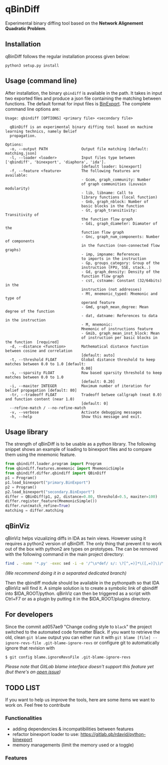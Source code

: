 qBinDiff
========

Experimental binary diffing tool based on the **Network Alignement Quadratic Problem**.

Installation
------------

qBinDiff follows the regular installation process given below:

    python3 setup.py install

Usage (command line)
--------------------

After installation, the binary ``qbindiff`` is available in the path.
It takes in input two exported files and produce a json file containing
the matching between functions. The default format for input files is
[BinExport](https://github.com/google/binexport). The complete command
line options are:

    Usage: qbindiff [OPTIONS] <primary file> <secondary file>

      qBinDiff is an experimental binary diffing tool based on machine learning technics, namely Belief
      propagation.

    Options:
      -o, --output PATH               Output file matching [default: matching.json]
      -l, --loader <loader>           Input files type between ['qbindiff', 'binexport', 'diaphora', 'ida'].
                                      [default loader: binexport]
      -f, --feature <feature>         The following features are available:
                                      - Gcom, graph_community: Number
                                      of graph communities (Louvain modularity)
                                      - lib, libname: Call to
                                      library functions (local function)
                                      - Gnb, graph_nblock: Number of
                                      basic blocks in the function
                                      - Gt, graph_transitivity: Transitivity of
                                      the function flow graph
                                      - Gdi, graph_diameter: Diamater of the
                                      function flow graph
                                      - Gnc, graph_num_components: Number of components
                                      in the function (non-connected flow graphs)
                                      - imp, impname: References
                                      to imports in the instruction
                                      - Gp, groups_category: Group of the
                                      instruction (FPU, SSE, stack..)
                                      - Gd, graph_density: Density of the
                                      function flow graph
                                      - cst, cstname: Constant (32/64bits) in the
                                      instruction (not addresses)
                                      - Mt, mnemonic_typed: Mnemonic and type of
                                      operand feature
                                      - Gmd, graph_mean_degree: Mean degree of the function
                                      - dat, datname: References to data in the instruction
                                      - M, mnemonic:
                                      Mnemonic of instructions feature
                                      - Gmib, graph_mean_inst_block: Mean
                                      of instruction per basic blocks in the function  [required]
      -d, --distance <function>       Mathematical distance function between cosine and correlation
                                      [default: auto]
      -t, --threshold FLOAT           Global distance threshold to keep matches between 0.0 to 1.0 [default:
                                      0.00]
      -s, --sparsity FLOAT            Row based sparsity threshold to keep matches between 0.0 to 1.0
                                      [default: 0.20]
      -i, --maxiter INTEGER           Maximum number of iteration for belief propagation [default: 80]
      -tr, --tradeoff FLOAT           Tradeoff betwee callgraph (neat 0.0) and function content (near 1.0)
                                      [default: 0]
      --refine-match / --no-refine-match
      -v, --verbose                   Activate debugging messages
      -h, --help                      Show this message and exit.


Usage library
-------------

The strength of qBinDiff is to be usable as a python library. The following snippet shows an example
of loading to binexport files and to compare them using the mnemonic feature.

```python
from qbindiff.loader.program import Program
from qbindiff.features.mnemonic import MnemonicSimple
from qbindiff.differ.qbindiff import QBinDiff
p1 = Program()
p1.load_binexport("primary.BinExport")
p2 = Program()
p2.load_binexport("secondary.BinExport")
differ = QBinDiff(p1, p2, distance=0.80, threshold=0.5, maxiter=100)
differ.register_feature(MnemonicSimple())
differ.run(match_refine=True)
matching = differ.matching
```

qBinViz
-------

qBinViz helps vizualizing diffs in IDA as twin views. However using it requires
a python2 version of qBinDiff. The only thing that prevent it to work out of the
box with python2 are types on prototypes. The can be removed with the following
command in the main project directory:

```bash
find . -name '*.py' -exec sed -i -e '/^\s*def/ s/: \?[^,=)]*\([,=)]\)/\1/g' -e '/^\s*def/ s/ -> .*:/:/g' '{}' \;
```


_(We recommend doing it in a separated dedicated branch)_

Then the qbindiff module should be available in the pythonpath so that IDA qBinViz
will find it. A simple solution is to create a symbolic link of qbindiff into $IDA_ROOT/python.
qBinViz can then be triggered as a script with Ctrl+F7 or as a plugin by putting it
in the $IDA_ROOT/plugins directory.

For developers
-------

Since the commit ad057ae9 "Change coding style to `black`" the project switched to the
automated code formatter Black. If you want to retrieve the old, clean `git blame` output
you can either run it with `git blame [file] --ignore-revs-file .git-blame-ignore-revs`
or configure git to automatically ignore that revision with
```bash
$ git config blame.ignoreRevsFile .git-blame-ignore-revs
```

_Please note that GitLab blame interface doesn't support this feature yet (but there's an [open issue](https://gitlab.com/gitlab-org/gitlab/-/issues/31423))_

TODO LIST
---------
If you want to help us improve the tools, here are some items we want to work on. Feel free to contribute

### Functionalities

* adding dependencies & incompatibilities between features
* refactor binexport loader to use: https://gitlab.qb/rdavid/python-binexport
* memory managements (limit the memory used or a toggle)

### Features
